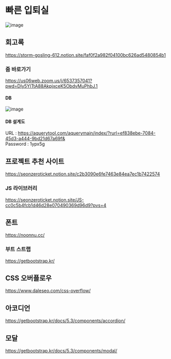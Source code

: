 # 빠른 입퇴실
![image](https://github.com/user-attachments/assets/7346304e-1069-4219-b28e-6d5d254ece3c)
## 회고록
https://storm-gosling-612.notion.site/faf0f2a982f04100bc626ad5480854b1
### 줌 바로가기
https://us06web.zoom.us/j/6537357041?pwd=Dly5YlTtA88AkpjxceK5ObdvMuPhbJ.1
#### DB 
![image](https://github.com/user-attachments/assets/0157a40a-da7b-4523-b94a-ea55923cc431)
#### DB 설계도
URL : https://aquerytool.com/aquerymain/index/?rurl=ef838ebe-7084-45d3-a444-9bd21d67a69f&  
Password : 1ypx5g
## 프로젝트 추천 사이트
https://seonzeroticket.notion.site/c2b3090e6fe7463e84ea7ec1b7422574
### JS 라이브러리
https://seonzeroticket.notion.site/JS-cc0c5b4fcb1d46d28e070490369d96d9?pvs=4
## 폰트
https://noonnu.cc/
### 부트 스트랩
https://getbootstrap.kr/
## CSS 오버플로우
https://www.daleseo.com/css-overflow/
## 아코디언
https://getbootstrap.kr/docs/5.3/components/accordion/
## 모달
https://getbootstrap.kr/docs/5.3/components/modal/
